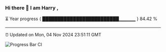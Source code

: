 ### Hi there 👋 I am Harry , 

⏳ Year progress { █████████████████████████▁▁▁▁▁ } 84.42 %

---

⏰ Updated on Mon, 04 Nov 2024 23:51:11 GMT

![Progress Bar CI](https://github.com/duykhang68/duykhang68/workflows/Progress%20Bar%20CI/badge.svg)
